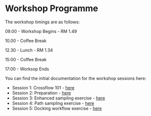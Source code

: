 # Workshop Programme

The workshop timings are as follows:

09.00 - Workshop Begins - RM 1.49

10.00 - Coffee Break

12.30 - Lunch - RM 1.34

15:00 - Coffee Break

17:00 - Worksop Ends


You can find the initial documentation for the workshop sessions here:

- Session 1: Crossflow 101 - [here](/Session_1/Crossflow_101.md)
- Session 2: Preparation - [here](/Session_2/Preparation.md)
- Session 3: Enhanced sampling exercise - [here](/Session_3/Instructions.md)
- Session 4: Path sampling exercise - [here](/Session_4/Instructions.md)
- Session 5: Docking workflow exercise - [here](/Session_5/Instructions.md)
